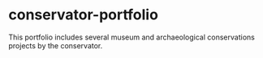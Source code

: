 # conservator-portfolio
This portfolio includes several museum and archaeological conservations projects by the conservator.

